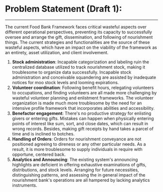 # Problem Statement (Draft 1):
---
The current Food Bank Framework faces critical wasteful aspects over different operational perspectives, preventing its capacity to successfully oversee and arrange the gift, dissemination, and following of nourishment things. The current strategies and functionalities are the source of these wasteful aspects, which have an impact on the viability of the framework as an entirety, asset utilization, and client involvement.
1. **Stock administration**: Incapable categorization and labeling ruin the centralized database utilized to track nourishment stock, making it troublesome to organize data successfully. Incapable stock administration and conceivable squandering are assisted by inadequate notices for moo stock levels and looming expirations.
2. **Volunteer coordination**: Following benefit hours, relegating volunteers to occupations, and finding volunteers are all made more challenging by wasteful volunteer planning and enlistment frameworks. The volunteer organization is made much more troublesome by the need for an intensive profile framework that incorporates abilities and accessibility.
3. **Benefactor engagement**: There's no productive strategy for enlisting givers or entering gifts. Mistakes can happen when physically entering points of interest like sum, sort, and close dates, which can result in wrong records. Besides, making gift receipts by hand takes a parcel of time and is inclined to botches. 
4. **Handling of Orders**: Orders for nourishment conveyance are not positioned agreeing to direness or any other particular needs. As a result, it is more troublesome to supply individuals in require with opportune, centered back. 
5. **Analytics and Announcing**: The existing system's announcing highlights are deficient in offering exhaustive examinations of gifts, distributions, and stock levels. Arranging for future necessities, distinguishing patterns, and assessing the in general impact of the nourishment bank's operations are all hampered by lacking analytics instruments.